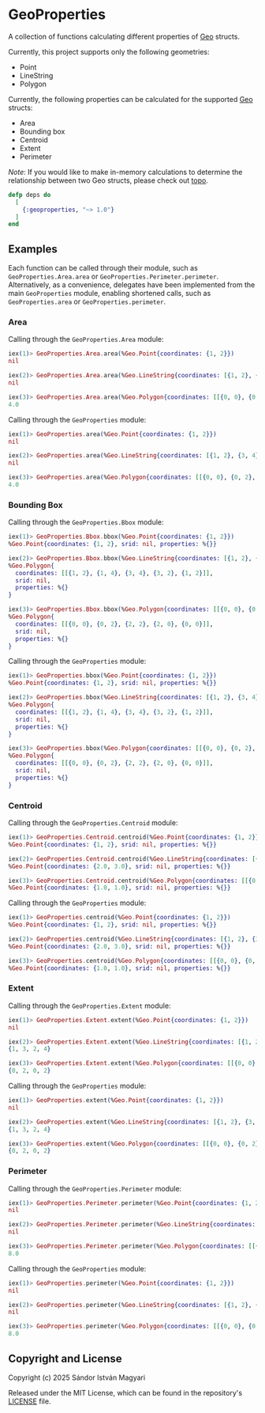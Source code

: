 # GeoProperties

A collection of functions calculating different properties of [Geo](https://github.com/felt/geo/tree/master) structs.

Currently, this project supports only the following geometries:

- Point
- LineString
- Polygon

Currently, the following properties can be calculated for the supported [Geo](https://github.com/felt/geo/tree/master) structs:

- Area
- Bounding box
- Centroid
- Extent
- Perimeter

_Note_: If you would like to make in-memory calculations to determine the relationship between two Geo structs, please check out [topo](https://github.com/pkinney/topo).

```elixir
defp deps do
  [
    {:geoproperties, "~> 1.0"}
  ]
end
```
## Examples

Each function can be called through their module, such as `GeoProperties.Area.area` or `GeoProperties.Perimeter.perimeter`. Alternatively, as a convenience, delegates have been implemented from the main `GeoProperties` module, enabling shortened calls, such as `GeoProperties.area` or `GeoProperties.perimeter`.

### Area

Calling through the `GeoProperties.Area` module:

```elixir
iex(1)> GeoProperties.Area.area(%Geo.Point{coordinates: {1, 2}})
nil

iex(2)> GeoProperties.Area.area(%Geo.LineString{coordinates: [{1, 2}, {3, 4}]})
nil

iex(3)> GeoProperties.Area.area(%Geo.Polygon{coordinates: [[{0, 0}, {0, 2}, {2, 2}, {2, 0}, {0, 0}]]})
4.0
```

Calling through the `GeoProperties` module:

```elixir
iex(1)> GeoProperties.area(%Geo.Point{coordinates: {1, 2}})
nil

iex(2)> GeoProperties.area(%Geo.LineString{coordinates: [{1, 2}, {3, 4}]})
nil

iex(3)> GeoProperties.area(%Geo.Polygon{coordinates: [[{0, 0}, {0, 2}, {2, 2}, {2, 0}, {0, 0}]]})
4.0
```

### Bounding Box

Calling through the `GeoProperties.Bbox` module:

```elixir
iex(1)> GeoProperties.Bbox.bbox(%Geo.Point{coordinates: {1, 2}})
%Geo.Point{coordinates: {1, 2}, srid: nil, properties: %{}}

iex(2)> GeoProperties.Bbox.bbox(%Geo.LineString{coordinates: [{1, 2}, {3, 4}]})
%Geo.Polygon{
  coordinates: [[{1, 2}, {1, 4}, {3, 4}, {3, 2}, {1, 2}]],
  srid: nil,
  properties: %{}
}

iex(3)> GeoProperties.Bbox.bbox(%Geo.Polygon{coordinates: [[{0, 0}, {0, 2}, {2, 2}, {2, 0}, {0, 0}]]})
%Geo.Polygon{
  coordinates: [[{0, 0}, {0, 2}, {2, 2}, {2, 0}, {0, 0}]],
  srid: nil,
  properties: %{}
}
```

Calling through the `GeoProperties` module:

```elixir
iex(1)> GeoProperties.bbox(%Geo.Point{coordinates: {1, 2}})
%Geo.Point{coordinates: {1, 2}, srid: nil, properties: %{}}

iex(2)> GeoProperties.bbox(%Geo.LineString{coordinates: [{1, 2}, {3, 4}]})
%Geo.Polygon{
  coordinates: [[{1, 2}, {1, 4}, {3, 4}, {3, 2}, {1, 2}]],
  srid: nil,
  properties: %{}
}

iex(3)> GeoProperties.bbox(%Geo.Polygon{coordinates: [[{0, 0}, {0, 2}, {2, 2}, {2, 0}, {0, 0}]]})
%Geo.Polygon{
  coordinates: [[{0, 0}, {0, 2}, {2, 2}, {2, 0}, {0, 0}]],
  srid: nil,
  properties: %{}
}
```

### Centroid

Calling through the `GeoProperties.Centroid` module:

```elixir
iex(1)> GeoProperties.Centroid.centroid(%Geo.Point{coordinates: {1, 2}})
%Geo.Point{coordinates: {1, 2}, srid: nil, properties: %{}}

iex(2)> GeoProperties.Centroid.centroid(%Geo.LineString{coordinates: [{1, 2}, {3, 4}]})
%Geo.Point{coordinates: {2.0, 3.0}, srid: nil, properties: %{}}

iex(3)> GeoProperties.Centroid.centroid(%Geo.Polygon{coordinates: [[{0, 0}, {0, 2}, {2, 2}, {2, 0}, {0, 0}]]})
%Geo.Point{coordinates: {1.0, 1.0}, srid: nil, properties: %{}}
```

Calling through the `GeoProperties` module:

```elixir
iex(1)> GeoProperties.centroid(%Geo.Point{coordinates: {1, 2}})
%Geo.Point{coordinates: {1, 2}, srid: nil, properties: %{}}

iex(2)> GeoProperties.centroid(%Geo.LineString{coordinates: [{1, 2}, {3, 4}]})
%Geo.Point{coordinates: {2.0, 3.0}, srid: nil, properties: %{}}

iex(3)> GeoProperties.centroid(%Geo.Polygon{coordinates: [[{0, 0}, {0, 2}, {2, 2}, {2, 0}, {0, 0}]]})
%Geo.Point{coordinates: {1.0, 1.0}, srid: nil, properties: %{}}
```

### Extent

Calling through the `GeoProperties.Extent` module:

```elixir
iex(1)> GeoProperties.Extent.extent(%Geo.Point{coordinates: {1, 2}})
nil

iex(2)> GeoProperties.Extent.extent(%Geo.LineString{coordinates: [{1, 2}, {3, 4}]})
{1, 3, 2, 4}

iex(3)> GeoProperties.Extent.extent(%Geo.Polygon{coordinates: [[{0, 0}, {0, 2}, {2, 2}, {2, 0}, {0, 0}]]})
{0, 2, 0, 2}
```

Calling through the `GeoProperties` module:

```elixir
iex(1)> GeoProperties.extent(%Geo.Point{coordinates: {1, 2}})
nil

iex(2)> GeoProperties.extent(%Geo.LineString{coordinates: [{1, 2}, {3, 4}]})
{1, 3, 2, 4}

iex(3)> GeoProperties.extent(%Geo.Polygon{coordinates: [[{0, 0}, {0, 2}, {2, 2}, {2, 0}, {0, 0}]]})
{0, 2, 0, 2}
```

### Perimeter

Calling through the `GeoProperties.Perimeter` module:

```elixir
iex(1)> GeoProperties.Perimeter.perimeter(%Geo.Point{coordinates: {1, 2}})
nil

iex(2)> GeoProperties.Perimeter.perimeter(%Geo.LineString{coordinates: [{1, 2}, {3, 4}]})
nil

iex(3)> GeoProperties.Perimeter.perimeter(%Geo.Polygon{coordinates: [[{0, 0}, {0, 2}, {2, 2}, {2, 0}, {0, 0}]]})
8.0
```

Calling through the `GeoProperties` module:

```elixir
iex(1)> GeoProperties.perimeter(%Geo.Point{coordinates: {1, 2}})
nil

iex(2)> GeoProperties.perimeter(%Geo.LineString{coordinates: [{1, 2}, {3, 4}]})
nil

iex(3)> GeoProperties.perimeter(%Geo.Polygon{coordinates: [[{0, 0}, {0, 2}, {2, 2}, {2, 0}, {0, 0}]]})
8.0
```

## Copyright and License

Copyright (c) 2025 Sándor István Magyari

Released under the MIT License, which can be found in the repository's [LICENSE](https://github.com/simagyari/geoproperties/blob/main/LICENSE) file.